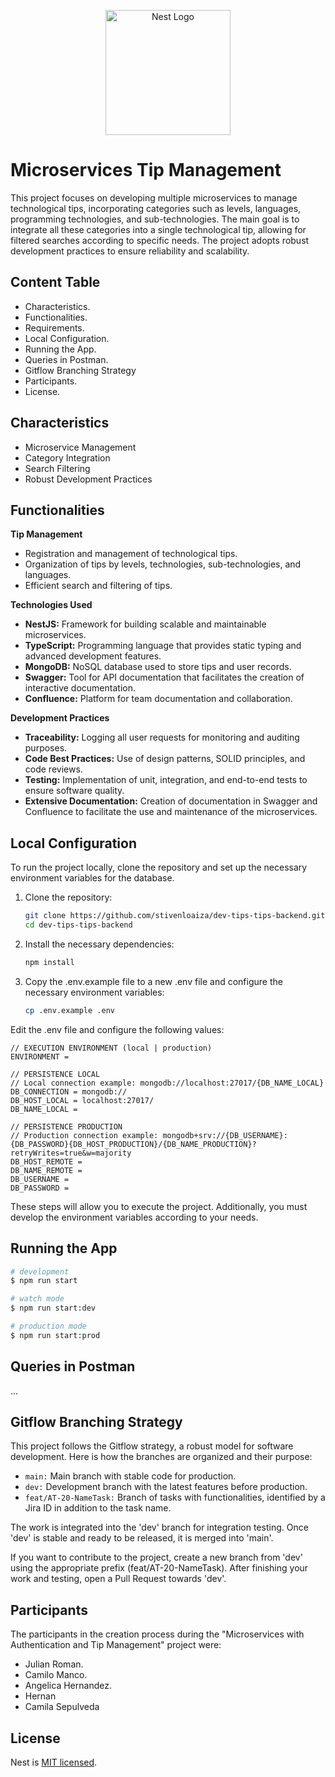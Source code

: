 <p align="center">
  <a href="http://nestjs.com/" target="blank"><img src="https://nestjs.com/img/logo-small.svg" width="200" alt="Nest Logo" /></a>
</p>



# **Microservices Tip Management**

This project focuses on developing multiple microservices to manage technological tips, incorporating categories such as levels, languages, programming technologies, and sub-technologies. The main goal is to integrate all these categories into a single technological tip, allowing for filtered searches according to specific needs. The project adopts robust development practices to ensure reliability and scalability.


## Content Table

* Characteristics.
* Functionalities.
* Requirements.
* Local Configuration.
* Running the App.
* Queries in Postman.
* Gitflow Branching Strategy
* Participants.
* License.

## Characteristics

* Microservice Management
* Category Integration
* Search Filtering
* Robust Development Practices

## Functionalities

**Tip Management**
* Registration and management of technological tips.
* Organization of tips by levels, technologies, sub-technologies, and languages.
* Efficient search and filtering of tips.

**Technologies Used**
* **NestJS:** Framework for building scalable and maintainable microservices.
* **TypeScript:** Programming language that provides static typing and advanced development features.
* **MongoDB:** NoSQL database used to store tips and user records.
* **Swagger:** Tool for API documentation that facilitates the creation of interactive documentation.
* **Confluence:** Platform for team documentation and collaboration.

**Development Practices**
* **Traceability:** Logging all user requests for monitoring and auditing purposes.
* **Code Best Practices:** Use of design patterns, SOLID principles, and code reviews.
* **Testing:** Implementation of unit, integration, and end-to-end tests to ensure software quality.
* **Extensive Documentation:** Creation of documentation in Swagger and Confluence to facilitate the use and maintenance of the microservices.

## Local Configuration

To run the project locally, clone the repository and set up the necessary environment variables for the database.

1. Clone the repository:

    ``` bash
    git clone https://github.com/stivenloaiza/dev-tips-tips-backend.git
    cd dev-tips-tips-backend
    ```

2. Install the necessary dependencies:

    ``` bash
    npm install
    ```

3. Copy the .env.example file to a new .env file and configure the necessary environment variables:

    ``` bash
    cp .env.example .env    
    ```

Edit the .env file and configure the following values:

    // EXECUTION ENVIRONMENT (local | production)
    ENVIRONMENT =

    // PERSISTENCE LOCAL
    // Local connection example: mongodb://localhost:27017/{DB_NAME_LOCAL}
    DB_CONNECTION = mongodb://
    DB_HOST_LOCAL = localhost:27017/
    DB_NAME_LOCAL =

    // PERSISTENCE PRODUCTION
    // Production connection example: mongodb+srv://{DB_USERNAME}:       {DB_PASSWORD}{DB_HOST_PRODUCTION}/{DB_NAME_PRODUCTION}?retryWrites=true&w=majority
    DB_HOST_REMOTE =
    DB_NAME_REMOTE =
    DB_USERNAME =
    DB_PASSWORD =    

These steps will allow you to execute the project. Additionally, you must develop the environment variables according to your needs.

## Running the App

```bash
# development
$ npm run start

# watch mode
$ npm run start:dev

# production mode
$ npm run start:prod
```

## Queries in Postman

...


## Gitflow Branching Strategy

This project follows the Gitflow strategy, a robust model for software development. Here is how the branches are organized and their purpose:

* `main:` Main branch with stable code for production. 
* `dev:` Development branch with the latest features before production. 
* `feat/AT-20-NameTask:` Branch of tasks with functionalities, identified by a Jira ID in addition to the task name.

The work is integrated into the 'dev' branch for integration testing. Once 'dev' is stable and ready to be released, it is merged into 'main'.

If you want to contribute to the project, create a new branch from 'dev' using the appropriate prefix (feat/AT-20-NameTask). After finishing your work and testing, open a Pull Request towards 'dev'.

## Participants

The participants in the creation process during the "Microservices with Authentication and Tip Management" project were:

* Julian Roman.
* Camilo Manco.
* Angelica Hernandez.
* Hernan
* Camila Sepulveda

## License



Nest is [MIT licensed](LICENSE).
```

